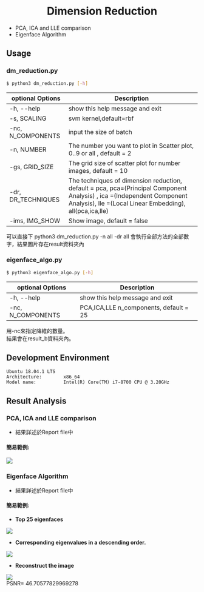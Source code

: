 # <center> Dimension Reduction </center>


* PCA, ICA and LLE comparison
* Eigenface Algorithm

## Usage
### dm_reduction.py
```sh
$ python3 dm_reduction.py [-h] 
```
| optional Options | Description |
| ---              | --- |
| -h, --help       | show this help message and exit |
| -s, SCALING       | svm kernel,default=rbf |
| -nc, N_COMPONENTS  | input the size of batch |
| -n, NUMBER     | The number you want to plot in Scatter plot, 0..9 or all , default = 2|
| -gs, GRID_SIZE | The grid size of scatter plot for number images, default = 10 |
| -dr, DR_TECHNIQUES | The techniques of dimension reduction, default = pca, pca=(Principal Component Analysis) , ica =(Independent Component Analysis), lle =(Local Linear Embedding), all(pca,ica,lle) |
|-ims, IMG_SHOW | Show image, default = false |

可以直接下
python3 dm_reduction.py -n all -dr all
會執行全部方法的全部數字，結果圖片存在result資料夾內

### eigenface_algo.py
```sh
$ python3 eigenface_algo.py [-h] 
```

| optional Options | Description |
| ---              | --- |
|-h, --help | show this help message and exit|
|-nc, N_COMPONENTS | PCA,ICA,LLE n_components, default = 25|

用-nc來指定降維的數量。</br>
結果會在result_b資料夾內。


## Development Environment
    Ubuntu 18.04.1 LTS
    Architecture:        x86_64
	Model name:          Intel(R) Core(TM) i7-8700 CPU @ 3.20GHz

## Result Analysis

### PCA, ICA and LLE comparison
* 結果詳述於Report file中
#### 簡易範例:
![](https://i.imgur.com/UnxKpYX.png)

### Eigenface Algorithm
* 結果詳述於Report file中
#### 簡易範例:
* __Top 25 eigenfaces__
  
![](https://i.imgur.com/vTOXlEr.png)

* __Corresponding eigenvalues in a descending order.__
   
![](https://i.imgur.com/jsD1YhP.png)
 
* __Reconstruct the image__

![](https://i.imgur.com/DXR1FdM.png) </br>
PSNR= 46.70577829969278
